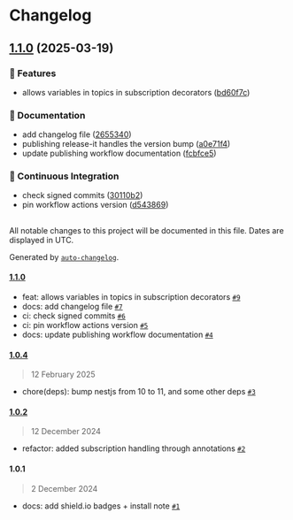 # Changelog

## [1.1.0](https://github.com/evva-sfw/nest-mqtt/compare/1.0.4...1.1.0) (2025-03-19)

### 🎉 Features

* allows variables in topics in subscription decorators ([bd60f7c](https://github.com/evva-sfw/nest-mqtt/commit/bd60f7c1fe328644a15949518c0eb77c957bb26d))

### 📝 Documentation

* add changelog file ([2655340](https://github.com/evva-sfw/nest-mqtt/commit/2655340f31a94648ffc9635a05aea88083cdb132))
* publishing release-it handles the version bump ([a0e71f4](https://github.com/evva-sfw/nest-mqtt/commit/a0e71f4f4bad2aae4cc264354b73283d0381c67e))
* update publishing workflow documentation ([fcbfce5](https://github.com/evva-sfw/nest-mqtt/commit/fcbfce5f4b513fc8e13e2fc62f1a32df2b1bea0c))

### 🚀 Continuous Integration

* check signed commits ([30110b2](https://github.com/evva-sfw/nest-mqtt/commit/30110b2e08236d0de56f952025ddc6656ea30f93))
* pin workflow actions version ([d543869](https://github.com/evva-sfw/nest-mqtt/commit/d5438697d60478887147057819f678f4a883174d))

##

All notable changes to this project will be documented in this file. Dates are displayed in UTC.

Generated by [`auto-changelog`](https://github.com/CookPete/auto-changelog).

#### [1.1.0](https://github.com/evva-sfw/nest-mqtt/compare/1.0.4...1.1.0)

- feat: allows variables in topics in subscription decorators [`#9`](https://github.com/evva-sfw/nest-mqtt/pull/9)
- docs: add changelog file [`#7`](https://github.com/evva-sfw/nest-mqtt/pull/7)
- ci: check signed commits [`#6`](https://github.com/evva-sfw/nest-mqtt/pull/6)
- ci: pin workflow actions version [`#5`](https://github.com/evva-sfw/nest-mqtt/pull/5)
- docs: update publishing workflow documentation [`#4`](https://github.com/evva-sfw/nest-mqtt/pull/4)

#### [1.0.4](https://github.com/evva-sfw/nest-mqtt/compare/1.0.2...1.0.4)

> 12 February 2025

- chore(deps): bump nestjs from 10 to 11, and some other deps [`#3`](https://github.com/evva-sfw/nest-mqtt/pull/3)

#### [1.0.2](https://github.com/evva-sfw/nest-mqtt/compare/1.0.1...1.0.2)

> 12 December 2024

- refactor: added subscription handling through annotations [`#2`](https://github.com/evva-sfw/nest-mqtt/pull/2)

#### 1.0.1

> 2 December 2024

- docs: add shield.io badges + install note [`#1`](https://github.com/evva-sfw/nest-mqtt/pull/1)
